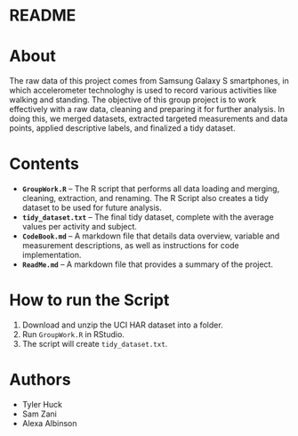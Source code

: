 README
================

# About

The raw data of this project comes from Samsung Galaxy S smartphones, in
which accelerometer technologhy is used to record various activities
like walking and standing. The objective of this group project is to
work effectively with a raw data, cleaning and preparing it for further
analysis. In doing this, we merged datasets, extracted targeted
measurements and data points, applied descriptive labels, and finalized
a tidy dataset.


# Contents

- **`GroupWork.R`** – The R script that performs all data loading and merging,
  cleaning, extraction, and renaming. The R Script also creates a tidy dataset to be used for future analysis. 
- **`tidy_dataset.txt`** – The final tidy dataset, complete with the average values
  per activity and subject. 
- **`CodeBook.md`** – A markdown file that details data overview, variable and measurement descriptions, as well as instructions for code implementation.
- **`ReadMe.md`** – A markdown file that provides a summary of the project.

# How to run the Script

1.  Download and unzip the UCI HAR dataset into a folder.
2.  Run `GroupWork.R` in RStudio.
3.  The script will create `tidy_dataset.txt`.

# Authors
- Tyler Huck
- Sam Zani
- Alexa Albinson
